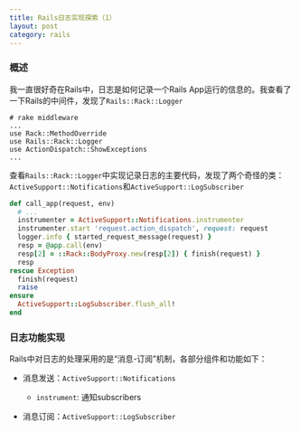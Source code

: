 ```yaml
---
title: Rails日志实现探索（1）
layout: post
category: rails
---
```


### 概述
我一直很好奇在Rails中，日志是如何记录一个Rails App运行的信息的。我查看了一下Rails的中间件，发现了`Rails::Rack::Logger`

```
# rake middleware
...
use Rack::MethodOverride
use Rails::Rack::Logger
use ActionDispatch::ShowExceptions
...
```
查看`Rails::Rack::Logger`中实现记录日志的主要代码，发现了两个奇怪的类：`ActiveSupport::Notifications`和`ActiveSupport::LogSubscriber`

```ruby
def call_app(request, env)
  # ...
  instrumenter = ActiveSupport::Notifications.instrumenter
  instrumenter.start 'request.action_dispatch', request: request
  logger.info { started_request_message(request) }
  resp = @app.call(env)
  resp[2] = ::Rack::BodyProxy.new(resp[2]) { finish(request) }
  resp
rescue Exception
  finish(request)
  raise
ensure
  ActiveSupport::LogSubscriber.flush_all!
end

```

### 日志功能实现

Rails中对日志的处理采用的是“消息-订阅”机制，各部分组件和功能如下：

* 消息发送：`ActiveSupport::Notifications`
  - `instrument`: 通知subscribers


* 消息订阅：`ActiveSupport::LogSubscriber`
